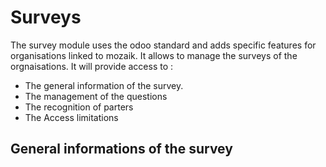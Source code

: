 # Surveys

The survey module uses the odoo standard and adds specific features for organisations linked to mozaik. It allows to manage the surveys of the orgnaisations. It will provide access to :

- The general information of the survey.
- The management of the questions
- The recognition of parters
- The Access limitations

## General informations of the survey

